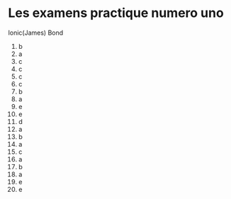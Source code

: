 # Les examens practique numero uno

Ionic(James) Bond

1. b
2. a
3. c
4. c
5. c
6. c
7. b
8. a
9. e
10. e
11. d
12. a
13. b
14. a
15. c
16. a
17. b
18. a
19. e
20. e